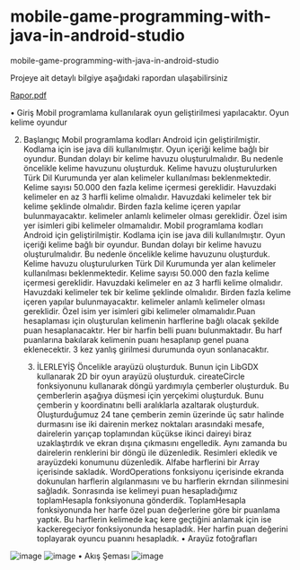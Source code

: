 # mobile-game-programming-with-java-in-android-studio
 mobile-game-programming-with-java-in-android-studio

Projeye ait detaylı bilgiye aşağıdaki rapordan ulaşabilirsiniz

[Rapor.pdf](https://github.com/NurSedaNur/mobile-game-programming-with-java-in-android-studio/files/12652549/Rapor.pdf)

 • Giriş
Mobil programlama kullanılarak oyun geliştirilmesi yapılacaktır. Oyun kelime oyundur

2. Başlangıç
   Mobil programlama kodları Android  için geliştirilmiştir. Kodlama için ise java dili kullanılmıştır. Oyun içeriği kelime bağlı bir oyundur. Bundan dolayı bir kelime havuzu oluşturulmalıdır. Bu nedenle öncelikle kelime havuzunu oluşturduk. Kelime havuzu oluşturulurken Türk Dil Kurumunda yer alan kelimeler kullanılması beklenmektedir. Kelime sayısı 50.000 den fazla kelime içermesi gereklidir. Havuzdaki kelimeler en az 3 harfli kelime olmalıdır. Havuzdaki kelimeler tek bir kelime şeklinde olmalıdır. Birden fazla kelime içeren yapılar bulunmayacaktır. kelimeler anlamlı kelimeler olması gereklidir. Özel isim yer isimleri gibi kelimeler olmamalıdır.   Mobil programlama kodları Android  için geliştirilmiştir. Kodlama için ise java dili kullanılmıştır. Oyun içeriği kelime bağlı bir oyundur. Bundan dolayı bir kelime havuzu oluşturulmalıdır. Bu nedenle öncelikle kelime havuzunu oluşturduk. Kelime havuzu oluşturulurken Türk Dil Kurumunda yer alan kelimeler kullanılması beklenmektedir. Kelime sayısı 50.000 den fazla kelime içermesi gereklidir. Havuzdaki kelimeler en az 3 harfli kelime olmalıdır. Havuzdaki kelimeler tek bir kelime şeklinde olmalıdır. Birden fazla kelime içeren yapılar bulunmayacaktır. kelimeler anlamlı kelimeler olması gereklidir. Özel isim yer isimleri gibi kelimeler olmamalıdır.Puan hesaplaması için oluşturulan kelimenin harflerine bağlı olacak şekilde puan hesaplanacaktır. Her bir harfin belli puanı bulunmaktadır. Bu harf puanlarına bakılarak kelimenin puanı hesaplanıp genel puana eklenecektir. 3 kez yanlış girilmesi durumunda oyun sonlanacaktır.
   
   3. İLERLEYİŞ 
Öncelikle arayüzü oluşturduk. Bunun için LibGDX kullanarak 2D bir oyun arayüzü oluşturduk. cireateCircle fonksiyonunu kullanarak döngü yardımıyla çemberler oluşturduk. Bu çemberlerin aşağıya düşmesi için yerçekimi oluşturduk. Bunu çemberin y koordinatını belli aralıklarla azaltarak oluşturduk. Oluşturduğumuz 24 tane çemberin zemin üzerinde üç satır halinde durmasını ise iki dairenin merkez noktaları arasındaki mesafe, dairelerin yarıçap toplamından küçükse ikinci daireyi biraz uzaklaştırdık ve ekran dışına çıkmasını engelledik. Aynı zamanda bu dairelerin renklerini bir döngü ile düzenledik. Resimleri ekledik ve arayüzdeki konumunu düzenledik.
Alfabe harflerini bir Array içerisinde sakladık. WordOperations fonksiyonu içerisinde ekranda dokunulan harflerin algılanmasını ve bu harflerin ekrndan silinmesini sağladık. Sonrasında ise kelimeyi puan hesapladığımız toplamHesapla fonksiyonuna gönderdik. ToplamHesapla fonksiyonunda her harfe özel puan değerlerine göre bir puanlama yaptık. Bu harflerin kelimede kaç kere geçtiğini anlamak için ise kackeregeciyor fonksiyonunda hesapladık. Her harfin puan değerini toplayarak oyuncu puanını hesapladık.
• Arayüz fotoğrafları 

![image](https://user-images.githubusercontent.com/115660565/235447546-733c5294-4135-4625-aa73-bdcac3323a15.png)
![image](https://user-images.githubusercontent.com/115660565/235447556-50e32e8f-bf26-4aed-94ce-5e09068b0a64.png)
• Akış Şeması
![image](https://user-images.githubusercontent.com/115660565/235447604-347cce54-0a40-4140-a8e5-1a1927aeb016.png)
